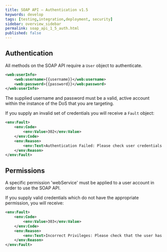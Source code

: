 ```yaml
---
title: SOAP API – Authentication v1.5
keywords: develop
tags: [testing,integration,deployment, security]
sidebar: overview_sidebar
permalink: soap_api_1_5_auth.html
published: false
---
```


## Authentication

All methods on the SOAP API require a `User` object to authenticate.

```xml
<web:userInfo>
    <web:username>{{username}}</web:username>
    <web:password>{{password}}</web:password>
</web:userInfo>
```

The supplied username and password must be a valid, active account within the instance of the DoS that you are targeting.

If you supply an invalid set of credentials you will receive a `Fault` object:

```xml
<env:Fault>
    <env:Code>
        <env:Value>302</env:Value>
    </env:Code>
    <env:Reason>
        <env:Text>Authentication Failed: Please check user credentials (username/password) or check whether the user account is locked (use password reset to unlock)</env:Text>
    </env:Reason>
</env:Fault>
```

## Permissions

A specific permission 'webService' must be applied to a user account in order to use the SOAP API.

If you supply valid credentials which do not have the appropriate permission, you will receive:

```xml
<env:Fault>
    <env:Code>
        <env:Value>303</env:Value>
    </env:Code>
    <env:Reason>
        <env:Text>Incorrect Privileges: Please check that the user has the correct privileges to run this service</env:Text>
    </env:Reason>
</env:Fault>
```
